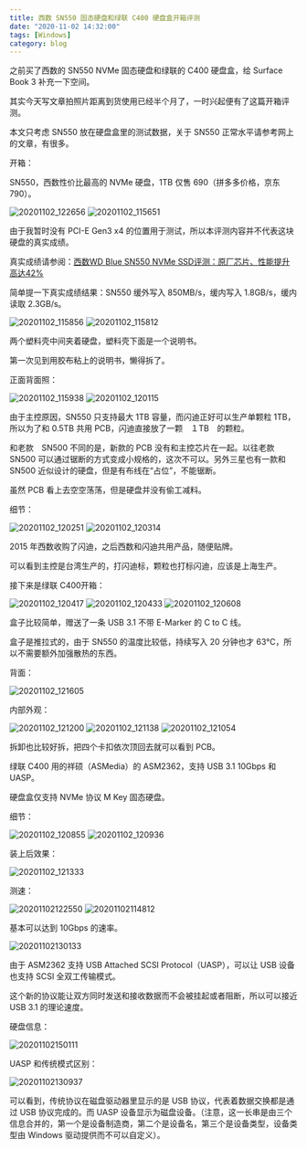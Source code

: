 ```yaml
---
title: 西数 SN550 固态硬盘和绿联 C400 硬盘盒开箱评测
date: "2020-11-02 14:32:00"
tags: [Windows]
category: blog
---
```

之前买了西数的 SN550 NVMe 固态硬盘和绿联的 C400 硬盘盒，给 Surface Book 3 补充一下空间。

<!-- more -->

其实今天写文章拍照片距离到货使用已经半个月了，一时兴起便有了这篇开箱评测。

本文只考虑 SN550 放在硬盘盒里的测试数据，关于 SN550 正常水平请参考网上的文章，有很多。

开箱：

SN550，西数性价比最高的 NVMe 硬盘，1TB 仅售 690（拼多多价格，京东 790）。

![20201102\_122656](//static.nykz.org/blog/images/2020-11-02/20201102__122656.avif)
![20201102\_115651](//static.nykz.org/blog/images/2020-11-02/20201102__115651.avif)

由于我暂时没有 PCI-E Gen3 x4 的位置用于测试，所以本评测内容并不代表这块硬盘的真实成绩。

真实成绩请参阅：[西数WD Blue SN550 NVMe SSD评测：原厂芯片、性能提升高达42%](https://www.itheat.com/view/13704.html)

简单提一下真实成绩结果：SN550 缓外写入 850MB/s，缓内写入 1.8GB/s，缓内读取 2.3GB/s。

![20201102\_115856](//static.nykz.org/blog/images/2020-11-02/20201102__115856.avif)
![20201102\_115812](//static.nykz.org/blog/images/2020-11-02/20201102__115812.avif)

两个塑料壳中间夹着硬盘，塑料壳下面是一个说明书。

第一次见到用胶布粘上的说明书，懒得拆了。

正面背面照：

![20201102\_115938](//static.nykz.org/blog/images/2020-11-02/20201102__115938.avif)
![20201102\_120115](//static.nykz.org/blog/images/2020-11-02/20201102__120115.avif)

由于主控原因，SN550 只支持最大 1TB 容量，而闪迪正好可以生产单颗粒 1TB，所以为了和 0.5TB 共用 PCB，闪迪直接放了一颗　１TB　的颗粒。

和老款　SN500 不同的是，新款的 PCB 没有和主控芯片在一起。以往老款 SN500 可以通过锯断的方式变成小规格的，这次不可以。另外三星也有一款和 SN500 近似设计的硬盘，但是有布线在“占位”，不能锯断。

虽然 PCB 看上去空空荡荡，但是硬盘并没有偷工减料。

细节：

![20201102\_120251](//static.nykz.org/blog/images/2020-11-02/20201102__120251.avif)
![20201102\_120314](//static.nykz.org/blog/images/2020-11-02/20201102__120314.avif)

2015 年西数收购了闪迪，之后西数和闪迪共用产品，随便贴牌。

可以看到主控是台湾生产的，打闪迪标，颗粒也打标闪迪，应该是上海生产。

接下来是绿联 C400开箱：

![20201102\_120417](//static.nykz.org/blog/images/2020-11-02/20201102__120417.avif)
![20201102\_120433](//static.nykz.org/blog/images/2020-11-02/20201102__120433.avif)
![20201102\_120608](//static.nykz.org/blog/images/2020-11-02/20201102__120608.avif)

盒子比较简单，赠送了一条 USB 3.1 不带 E-Marker 的 C to C 线。

盒子是推拉式的，由于 SN550 的温度比较低，持续写入 20 分钟也才 63°C，所以不需要额外加强散热的东西。

背面：

![20201102\_121605](//static.nykz.org/blog/images/2020-11-02/20201102__121605.avif)

内部外观：

![20201102\_121200](//static.nykz.org/blog/images/2020-11-02/20201102__121200.avif)
![20201102\_121138](//static.nykz.org/blog/images/2020-11-02/20201102__121138.avif)
![20201102\_121054](//static.nykz.org/blog/images/2020-11-02/20201102__121054.avif)

拆卸也比较好拆，把四个卡扣依次顶回去就可以看到 PCB。

绿联 C400 用的祥硕（ASMedia）的 ASM2362，支持 USB 3.1 10Gbps 和 UASP。

硬盘盒仅支持 NVMe 协议 M Key 固态硬盘。

细节：

![20201102\_120855](//static.nykz.org/blog/images/2020-11-02/20201102__120855.avif)
![20201102\_120936](//static.nykz.org/blog/images/2020-11-02/20201102__120936.avif)

装上后效果：

![20201102\_121333](//static.nykz.org/blog/images/2020-11-02/20201102__121333.avif)

测速：

![20201102122550](//static.nykz.org/blog/images/2020-11-02/20201102122550.avif)
![20201102114812](//static.nykz.org/blog/images/2020-11-02/20201102114812.avif)

基本可以达到 10Gbps 的速率。

![20201102130133](//static.nykz.org/blog/images/2020-11-02/20201102130133.avif)

由于 ASM2362 支持 USB Attached SCSI Protocol（UASP），可以让 USB 设备也支持 SCSI 全双工传输模式。

这个新的协议能让双方同时发送和接收数据而不会被挂起或者阻断，所以可以接近 USB 3.1 的理论速度。

硬盘信息：

![20201102150111](//static.nykz.org/blog/images/2020-11-02/20201102150111.avif)

UASP 和传统模式区别：

![20201102130937](//static.nykz.org/blog/images/2020-11-02/20201102130937.avif)

可以看到，传统协议在磁盘驱动器里显示的是 USB 协议，代表着数据交换都是通过 USB 协议完成的。而 UASP 设备显示为磁盘设备。（注意，这一长串是由三个信息合并的，第一个是设备制造商，第二个是设备名，第三个是设备类型，设备类型由 Windows 驱动提供而不可以自定义）。
